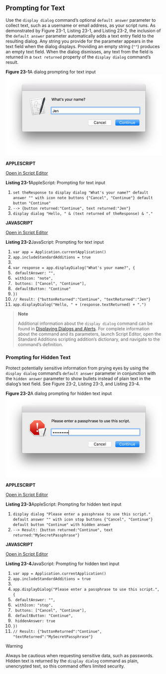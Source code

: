 ## Prompting for Text

Use the `display dialog` command’s optional `default answer` parameter to collect text, such as a username or email address, as your script runs. As demonstrated by Figure 23-1, Listing 23-1, and Listing 23-2, the inclusion of the `default answer` parameter automatically adds a text entry field to the resulting dialog. Any string you provide for the parameter appears in the text field when the dialog displays. Providing an empty string (`""`) produces an empty text field. When the dialog dismisses, any text from the field is returned in a `text returned` property of the `display dialog` command’s result.

**Figure 23-1**A dialog prompting for text input
![image: ../Art/dialog_promptfortext_2x.png](Art/dialog_promptfortext_2x.png)

**APPLESCRIPT**

[Open in Script Editor](applescript://com.apple.scripteditor?action=new&script=set%20theResponse%20to%20display%20dialog%20%22What%27s%20your%20name%3F%22%20default%20answer%20%22%22%20with%20icon%20note%20buttons%20%7B%22Cancel%22%2C%20%22Continue%22%7D%20default%20button%20%22Continue%22%0A--%3E%20%7Bbutton%20returned%3A%22Continue%22%2C%20text%20returned%3A%22Jen%22%7D%0Adisplay%20dialog%20%22Hello%2C%20%22%20%26%20%28text%20returned%20of%20theResponse%29%20%26%20%22.%22%0A)

**Listing 23-1**AppleScript: Prompting for text input

1. `set theResponse to display dialog "What's your name?" default answer "" with icon note buttons {"Cancel", "Continue"} default button "Continue"`
2. `--> {button returned:"Continue", text returned:"Jen"}`
3. `display dialog "Hello, " & (text returned of theResponse) & "."`

**JAVASCRIPT**

[Open in Script Editor](applescript://com.apple.scripteditor?action=new&script=var%20app%20%3D%20Application.currentApplication%28%29%0Aapp.includeStandardAdditions%20%3D%20true%0A%0Avar%20response%20%3D%20app.displayDialog%28%22What%27s%20your%20name%3F%22%2C%20%7B%0A%20%20%20%20defaultAnswer%3A%20%22%22%2C%0A%20%20%20%20withIcon%3A%20%22note%22%2C%0A%20%20%20%20buttons%3A%20%5B%22Cancel%22%2C%20%22Continue%22%5D%2C%0A%20%20%20%20defaultButton%3A%20%22Continue%22%0A%7D%29%0A%2F%2F%20Result%3A%20%7B%22buttonReturned%22%3A%22Continue%22%2C%20%22textReturned%22%3A%22Jen%22%7D%0Aapp.displayDialog%28%22Hello%2C%20%22%20%2B%20%28response.textReturned%29%20%2B%20%22.%22%29)

**Listing 23-2**JavaScript: Prompting for text input

1. `var app = Application.currentApplication()`
2. `app.includeStandardAdditions = true`
3. ` `
4. `var response = app.displayDialog("What's your name?", {`
5. ` defaultAnswer: "",`
6. ` withIcon: "note",`
7. ` buttons: ["Cancel", "Continue"],`
8. ` defaultButton: "Continue"`
9. `})`
10. `// Result: {"buttonReturned":"Continue", "textReturned":"Jen"}`
11. `app.displayDialog("Hello, " + (response.textReturned) + ".")`

> **Note**
>
>
> Additional information about the `display dialog` command can be found in [Displaying Dialogs and Alerts](DisplayDialogsandAlerts.md#//apple_ref/doc/uid/TP40016239-CH15-SW1). For complete information about the command and its parameters, launch Script Editor, open the Standard Additions scripting addition’s dictionary, and navigate to the command’s definition.

### Prompting for Hidden Text

Protect potentially sensitive information from prying eyes by using the `display dialog` command’s `default answer` parameter in conjunction with the `hidden answer` parameter to show bullets instead of plain text in the dialog’s text field. See Figure 23-2, Listing 23-3, and Listing 23-4.

**Figure 23-2**A dialog prompting for hidden text input
![image: ../Art/dialog_promptforhiddentext_2x.png](Art/dialog_promptforhiddentext_2x.png)

**APPLESCRIPT**

[Open in Script Editor](applescript://com.apple.scripteditor?action=new&script=display%20dialog%20%22Please%20enter%20a%20passphrase%20to%20use%20this%20script.%22%20default%20answer%20%22%22%20with%20icon%20stop%20buttons%20%7B%22Cancel%22%2C%20%22Continue%22%7D%20default%20button%20%22Continue%22%20with%20hidden%20answer%0A)

**Listing 23-3**AppleScript: Prompting for hidden text input

1. `display dialog "Please enter a passphrase to use this script." default answer "" with icon stop buttons {"Cancel", "Continue"} default button "Continue" with hidden answer`
2. `--> Result: {button returned:"Continue", text returned:"MySecretPassphrase"}`

**JAVASCRIPT**

[Open in Script Editor](applescript://com.apple.scripteditor?action=new&script=var%20app%20%3D%20Application.currentApplication%28%29%0Aapp.includeStandardAdditions%20%3D%20true%0A%0Aapp.displayDialog%28%22Please%20enter%20a%20passphrase%20to%20use%20this%20script.%22%2C%20%7B%0A%20%20%20%20defaultAnswer%3A%20%22%22%2C%0A%20%20%20%20withIcon%3A%20%22stop%22%2C%0A%20%20%20%20buttons%3A%20%5B%22Cancel%22%2C%20%22Continue%22%5D%2C%0A%20%20%20%20defaultButton%3A%20%22Continue%22%2C%0A%20%20%20%20hiddenAnswer%3A%20true%0A%7D%29)

**Listing 23-4**JavaScript: Prompting for hidden text input

1. `var app = Application.currentApplication()`
2. `app.includeStandardAdditions = true`
3. ` `
4. `app.displayDialog("Please enter a passphrase to use this script.", {`
5. ` defaultAnswer: "",`
6. ` withIcon: "stop",`
7. ` buttons: ["Cancel", "Continue"],`
8. ` defaultButton: "Continue",`
9. ` hiddenAnswer: true`
10. `})`
11. `// Result: {"buttonReturned":"Continue", "textReturned":"MySecretPassphrase"}`

Warning

Always be cautious when requesting sensitive data, such as passwords. Hidden text is returned by the `display dialog` command as plain, unencrypted text, so this command offers limited security.
